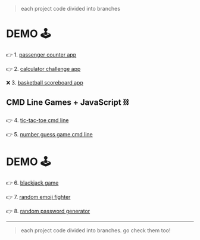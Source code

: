 > each project code divided into branches

# DEMO 🕹️

👉 1.  [passenger counter app](https://passenger-count-amrhnshh.netlify.app)

👉 2.  [calculator challenge app](https://calculator-challenge-amrhnshh.netlify.app/)

❌ 3.  [basketball scoreboard app](https://basketball-scoreboard-amrhnshh.netlify.app)

## CMD Line Games + JavaScript ⛓️

👉 4.  [tic-tac-toe cmd line](https://github.com/amirahnasihah/javascript-miniprojects/tree/main/04-tic-tac-toe)

👉 5.  [number guess game cmd line](https://github.com/amirahnasihah/javascript-miniprojects/tree/main/05-guessing-game)

# DEMO 🕹️

👉 6.  [blackjack game](https://blackjack-amrhsnhh.netlify.app/)

👉 7.  [random emoji fighter](https://emoji-fighters-amrhnshh.netlify.app/)

👉 8.  [random password generator](https://blackjack-amrhsnhh.netlify.app/)


<hr/>

> each project code divided into branches. go check them too!
